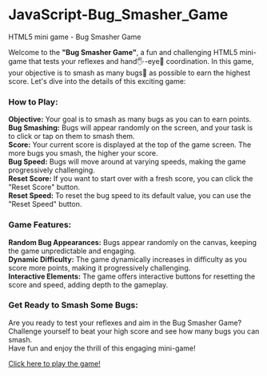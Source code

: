 # JavaScript-Bug_Smasher_Game
HTML5 mini game - Bug Smasher Game

<p>Welcome to the <strong>"Bug Smasher Game"</strong>, a fun and challenging HTML5 mini-game that tests your reflexes and hand🖐️-eye👀 coordination. In this game, your objective is to smash as many bugs🐞 as possible to earn the highest score. Let's dive into the details of this exciting game:</p>

<h3>How to Play:</h3>
<p><strong>Objective:</strong> Your goal is to smash as many bugs as you can to earn points.<br>
<strong>Bug Smashing:</strong> Bugs will appear randomly on the screen, and your task is to click or tap on them to smash them.<br>
<strong>Score:</strong> Your current score is displayed at the top of the game screen. The more bugs you smash, the higher your score.<br>
<strong>Bug Speed:</strong> Bugs will move around at varying speeds, making the game progressively challenging.<br>
<strong>Reset Score:</strong> If you want to start over with a fresh score, you can click the "Reset Score" button.<br>
<strong>Reset Speed:</strong> To reset the bug speed to its default value, you can use the "Reset Speed" button.</p>

<h3>Game Features:</h3>
<p><strong>Random Bug Appearances:</strong> Bugs appear randomly on the canvas, keeping the game unpredictable and engaging.<br>
<strong>Dynamic Difficulty:</strong> The game dynamically increases in difficulty as you score more points, making it progressively challenging.<br>
<strong>Interactive Elements:</strong> The game offers interactive buttons for resetting the score and speed, adding depth to the gameplay.</p>

<h3>Get Ready to Smash Some Bugs:</h3>
<p>Are you ready to test your reflexes and aim in the Bug Smasher Game?<br>
Challenge yourself to beat your high score and see how many bugs you can smash.<br>
Have fun and enjoy the thrill of this engaging mini-game!</p>
<a href="https://bug-smasher-game.netlify.app/" target="_blank">Click here to play the game!</a>
